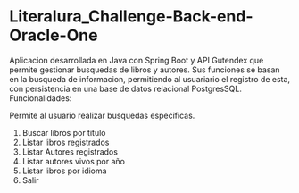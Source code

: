 # Literalura_Challenge-Back-end-Oracle-One
Aplicacion desarrollada en Java con Spring Boot y API Gutendex que permite gestionar busquedas de libros y autores.
Sus funciones se basan en la busqueda de informacion, permitiendo al usuariario el registro de esta,
con persistencia en una base de datos relacional PostgresSQL.
Funcionalidades:

Permite al usuario realizar busquedas especificas.
1. Buscar libros por titulo
2. Listar libros registrados
3. Listar Autores registrados
4. Listar autores vivos por año
5. Listar libros por idioma
0. Salir 
